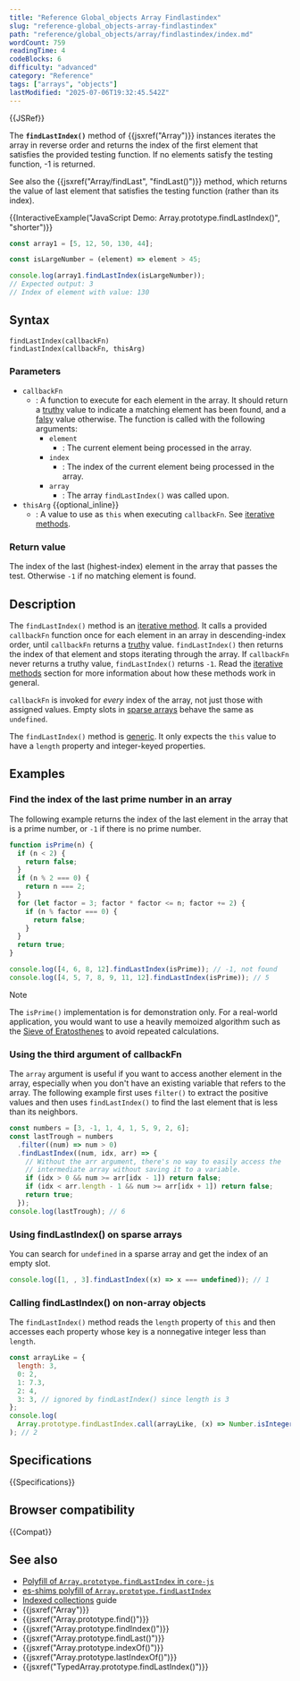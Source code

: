 ```yaml
---
title: "Reference Global_objects Array Findlastindex"
slug: "reference-global_objects-array-findlastindex"
path: "reference/global_objects/array/findlastindex/index.md"
wordCount: 759
readingTime: 4
codeBlocks: 6
difficulty: "advanced"
category: "Reference"
tags: ["arrays", "objects"]
lastModified: "2025-07-06T19:32:45.542Z"
---
```



{{JSRef}}

The **`findLastIndex()`** method of {{jsxref("Array")}} instances iterates the array in reverse order and returns the index of the first element that satisfies the provided testing function.
If no elements satisfy the testing function, -1 is returned.

See also the {{jsxref("Array/findLast", "findLast()")}} method, which returns the value of last element that satisfies the testing function (rather than its index).

{{InteractiveExample("JavaScript Demo: Array.prototype.findLastIndex()", "shorter")}}

```js interactive-example
const array1 = [5, 12, 50, 130, 44];

const isLargeNumber = (element) => element > 45;

console.log(array1.findLastIndex(isLargeNumber));
// Expected output: 3
// Index of element with value: 130
```

## Syntax

```js-nolint
findLastIndex(callbackFn)
findLastIndex(callbackFn, thisArg)
```

### Parameters

- `callbackFn`
  - : A function to execute for each element in the array. It should return a [truthy](/en-US/docs/Glossary/Truthy) value to indicate a matching element has been found, and a [falsy](/en-US/docs/Glossary/Falsy) value otherwise. The function is called with the following arguments:
    - `element`
      - : The current element being processed in the array.
    - `index`
      - : The index of the current element being processed in the array.
    - `array`
      - : The array `findLastIndex()` was called upon.
- `thisArg` {{optional_inline}}
  - : A value to use as `this` when executing `callbackFn`. See [iterative methods](/en-US/docs/Web/JavaScript/Reference/Global_Objects/Array#iterative_methods).

### Return value

The index of the last (highest-index) element in the array that passes the test.
Otherwise `-1` if no matching element is found.

## Description

The `findLastIndex()` method is an [iterative method](/en-US/docs/Web/JavaScript/Reference/Global_Objects/Array#iterative_methods). It calls a provided `callbackFn` function once for each element in an array in descending-index order, until `callbackFn` returns a [truthy](/en-US/docs/Glossary/Truthy) value. `findLastIndex()` then returns the index of that element and stops iterating through the array. If `callbackFn` never returns a truthy value, `findLastIndex()` returns `-1`. Read the [iterative methods](/en-US/docs/Web/JavaScript/Reference/Global_Objects/Array#iterative_methods) section for more information about how these methods work in general.

`callbackFn` is invoked for _every_ index of the array, not just those with assigned values. Empty slots in [sparse arrays](/en-US/docs/Web/JavaScript/Guide/Indexed_collections#sparse_arrays) behave the same as `undefined`.

The `findLastIndex()` method is [generic](/en-US/docs/Web/JavaScript/Reference/Global_Objects/Array#generic_array_methods). It only expects the `this` value to have a `length` property and integer-keyed properties.

## Examples

### Find the index of the last prime number in an array

The following example returns the index of the last element in the array that is a prime number, or `-1` if there is no prime number.

```js
function isPrime(n) {
  if (n < 2) {
    return false;
  }
  if (n % 2 === 0) {
    return n === 2;
  }
  for (let factor = 3; factor * factor <= n; factor += 2) {
    if (n % factor === 0) {
      return false;
    }
  }
  return true;
}

console.log([4, 6, 8, 12].findLastIndex(isPrime)); // -1, not found
console.log([4, 5, 7, 8, 9, 11, 12].findLastIndex(isPrime)); // 5
```

> [!NOTE]
> The `isPrime()` implementation is for demonstration only. For a real-world application, you would want to use a heavily memoized algorithm such as the [Sieve of Eratosthenes](https://en.wikipedia.org/wiki/Sieve_of_Eratosthenes) to avoid repeated calculations.

### Using the third argument of callbackFn

The `array` argument is useful if you want to access another element in the array, especially when you don't have an existing variable that refers to the array. The following example first uses `filter()` to extract the positive values and then uses `findLastIndex()` to find the last element that is less than its neighbors.

```js
const numbers = [3, -1, 1, 4, 1, 5, 9, 2, 6];
const lastTrough = numbers
  .filter((num) => num > 0)
  .findLastIndex((num, idx, arr) => {
    // Without the arr argument, there's no way to easily access the
    // intermediate array without saving it to a variable.
    if (idx > 0 && num >= arr[idx - 1]) return false;
    if (idx < arr.length - 1 && num >= arr[idx + 1]) return false;
    return true;
  });
console.log(lastTrough); // 6
```

### Using findLastIndex() on sparse arrays

You can search for `undefined` in a sparse array and get the index of an empty slot.

```js
console.log([1, , 3].findLastIndex((x) => x === undefined)); // 1
```

### Calling findLastIndex() on non-array objects

The `findLastIndex()` method reads the `length` property of `this` and then accesses each property whose key is a nonnegative integer less than `length`.

```js
const arrayLike = {
  length: 3,
  0: 2,
  1: 7.3,
  2: 4,
  3: 3, // ignored by findLastIndex() since length is 3
};
console.log(
  Array.prototype.findLastIndex.call(arrayLike, (x) => Number.isInteger(x)),
); // 2
```

## Specifications

{{Specifications}}

## Browser compatibility

{{Compat}}

## See also

- [Polyfill of `Array.prototype.findLastIndex` in `core-js`](https://github.com/zloirock/core-js#array-find-from-last)
- [es-shims polyfill of `Array.prototype.findLastIndex`](https://www.npmjs.com/package/array.prototype.findlastindex)
- [Indexed collections](/en-US/docs/Web/JavaScript/Guide/Indexed_collections) guide
- {{jsxref("Array")}}
- {{jsxref("Array.prototype.find()")}}
- {{jsxref("Array.prototype.findIndex()")}}
- {{jsxref("Array.prototype.findLast()")}}
- {{jsxref("Array.prototype.indexOf()")}}
- {{jsxref("Array.prototype.lastIndexOf()")}}
- {{jsxref("TypedArray.prototype.findLastIndex()")}}
